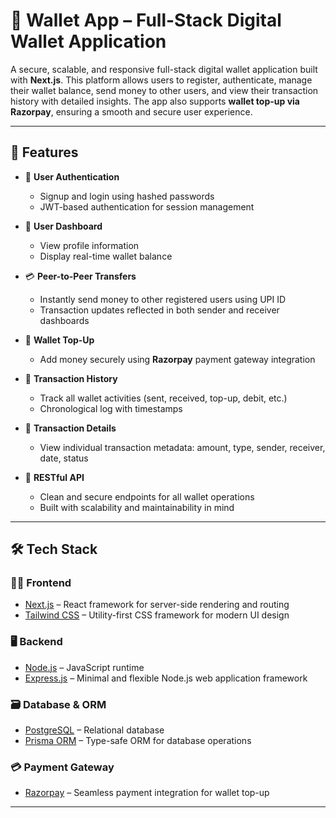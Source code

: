 # 💸 Wallet App – Full-Stack Digital Wallet Application

A secure, scalable, and responsive full-stack digital wallet application built with **Next.js**. This platform allows users to register, authenticate, manage their wallet balance, send money to other users, and view their transaction history with detailed insights. The app also supports **wallet top-up via Razorpay**, ensuring a smooth and secure user experience.

---

## 🚀 Features

- 🔐 **User Authentication**
  - Signup and login using hashed passwords
  - JWT-based authentication for session management

- 👤 **User Dashboard**
  - View profile information
  - Display real-time wallet balance

- 💳 **Peer-to-Peer Transfers**
  - Instantly send money to other registered users using UPI ID
  - Transaction updates reflected in both sender and receiver dashboards

- 💸 **Wallet Top-Up**
  - Add money securely using **Razorpay** payment gateway integration

- 📜 **Transaction History**
  - Track all wallet activities (sent, received, top-up, debit, etc.)
  - Chronological log with timestamps

- 📄 **Transaction Details**
  - View individual transaction metadata: amount, type, sender, receiver, date, status

- 📡 **RESTful API**
  - Clean and secure endpoints for all wallet operations
  - Built with scalability and maintainability in mind

---

## 🛠️ Tech Stack

### 🧑‍💻 Frontend
- [Next.js](https://nextjs.org/) – React framework for server-side rendering and routing
- [Tailwind CSS](https://tailwindcss.com/) – Utility-first CSS framework for modern UI design

### 🖥️ Backend
- [Node.js](https://nodejs.org/) – JavaScript runtime
- [Express.js](https://expressjs.com/) – Minimal and flexible Node.js web application framework

### 🗃️ Database & ORM
- [PostgreSQL](https://www.postgresql.org/) – Relational database
- [Prisma ORM](https://www.prisma.io/) – Type-safe ORM for database operations

### 💳 Payment Gateway
- [Razorpay](https://razorpay.com/) – Seamless payment integration for wallet top-up

---
